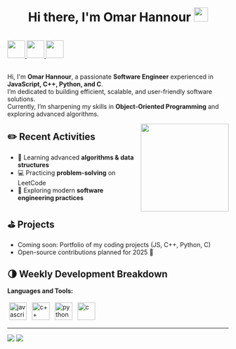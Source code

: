 <h1 align="center">Hi there, I'm Omar Hannour <img
src="https://github.com/blackcater/blackcater/raw/main/images/Hi.gif" height="32" /></h1>

<br />

<a href="mailto:omarhannour@example.com">
  <img src="https://github.com/blackcater/blackcater/raw/main/images/social-gmail.svg" height="40" />
</a>
<a href="https://github.com/OmarHannour" target="_blank">
  <img src="https://github.com/blackcater/blackcater/raw/main/images/social-blog.svg" height="40" />
</a>
<a href="https://leetcode.com/" target="_blank">
  <img src="https://github.com/blackcater/blackcater/raw/main/images/social-leetcode.svg" height="40" />
</a>

<br />
<br />

Hi, I'm **Omar Hannour**, a passionate **Software Engineer** experienced in **JavaScript, C++, Python, and C**.  
I’m dedicated to building efficient, scalable, and user-friendly software solutions.  
Currently, I’m sharpening my skills in **Object-Oriented Programming** and exploring advanced algorithms.

<a href="#"><img align="right" src="https://github.com/blackcater/blackcater/raw/main/images/banner.gif" width="200" height="200" /></a>

## ✏️ Recent Activities

- 🚀 Learning advanced **algorithms & data structures**  
- 💻 Practicing **problem-solving** on LeetCode  
- 📘 Exploring modern **software engineering practices**

<!-- blog_plugin_start -->
<!-- You can add your blog links here if you have any -->
<!-- blog_plugin_end -->

<!-- github_plugin_start -->

## ⛳️ Projects

- Coming soon: Portfolio of my coding projects (JS, C++, Python, C)  
- Open-source contributions planned for 2025 🚀

<!-- github_plugin_end -->

<!-- wakatime_plugin_start -->

## 🌗 Weekly Development Breakdown

<!-- You can integrate WakaTime here if you use it -->

<!-- wakatime_plugin_end -->

**Languages and Tools:**

<p>
<img src="https://github.com/blackcater/blackcater/raw/main/images/logo-javascript.svg" height="40" style="vertical-align:down; margin:4px" alt="javascript">
<img src="https://github.com/blackcater/blackcater/raw/main/images/logo-cpp.svg" height="40" style="vertical-align:down; margin:4px" alt="c++">
<img src="https://github.com/blackcater/blackcater/raw/main/images/logo-python.svg" height="40" style="vertical-align:down; margin:4px" alt="python">
<img src="https://github.com/blackcater/blackcater/raw/main/images/logo-c.svg" height="40" style="vertical-align:down; margin:4px" alt="c">
</p>

---

<a href="https://github.com/OmarHannour" alt="https://github.com/OmarHannour"><img src="https://img.shields.io/static/v1?style=for-the-badge&label=CREATED%20BY&message=Omar%20Hannour&color=000000"></a>
<a href="https://github.com/OmarHannour/OmarHannour/blob/main/LICENSE" alt="LICENSE"><img src="https://img.shields.io/static/v1?style=for-the-badge&label=LICENSE&message=MIT&color=000000"></a>
